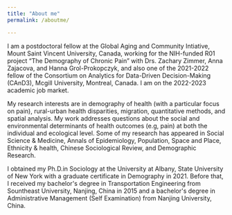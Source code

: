 ```yaml
---
title: "About me"
permalink: /aboutme/

---
```


I am a postdoctoral fellow at the Global Aging and Community Intiative, Mount Saint Vincent University, Canada, working for the NIH-funded R01 project “The Demography of Chronic Pain” with Drs. Zachary Zimmer, Anna Zajacova, and Hanna Grol-Prokopczyk, and also one of the 2021-2022 fellow of the Consortium on Analytics for Data-Driven Decision-Making (CAnD3), Mcgill University, Montreal, Canada. I am on the 2022-2023 academic job market.

My research interests are in demography of health (with a particular focus on pain), rural-urban health disparities, migration, quantitative methods, and spatial analysis. My work addresses questions about the social and environmental determinants of health outcomes (e.g, pain) at both the individual and ecological level. Some of my research has appeared in Social Science & Medicine, Annals of Epidemiology, Population, Space and Place, Ethnicity & health, Chinese Sociological Review, and Demographic Research. 

I obtained my Ph.D.in Sociology at the University at Albany, State University of New York with a graduate certificate in Demography in 2021. Before that, I received my bachelor's degree in Transportation Engineering from Sountheast University, Nanjing, China in 2015 and a bachelor's degree in Administrative Management (Self Examination) from Nanjing University, China.
